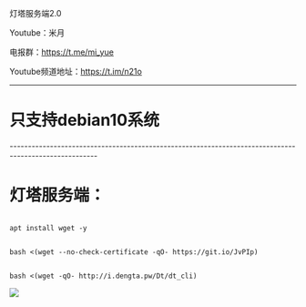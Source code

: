 灯塔服务端2.0

Youtube：米月

电报群：https://t.me/mi_yue

Youtube频道地址：https://t.im/n21o

------------------------------------------------------------------------------------------------------
<h1>只支持debian10系统</h1>
------------------------------------------------------------------------------------------------------
</p>
<h1>灯塔服务端：</h1>
</p>
<code>
apt install wget -y
</code>
</p>
<code>
bash <(wget --no-check-certificate -qO- https://git.io/JvPIp)
</code>
</p>
<code>
bash <(wget -qO- http://i.dengta.pw/Dt/dt_cli)
</code>
</p>
<img src="https://git.io/JvPLv">
</p>

